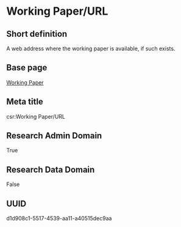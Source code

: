 # Working Paper/URL
## Short definition
A web address where the working paper is available, if such exists.
## Base page
[Working Paper](https://github.com/EuroCRIS/CASRAI-Dictionairies/blob/main/Objects/Working%20Paper.md)
## Meta title
csr:Working Paper/URL
## Research Admin Domain
True
## Research Data Domain
False
## UUID
d1d908c1-5517-4539-aa11-a40515dec9aa
